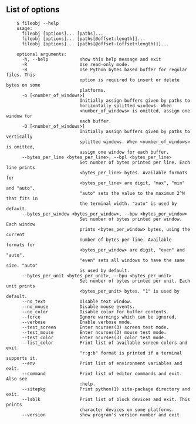 ## List of options

        $ fileobj --help
        usage: 
          fileobj [options]... [paths]...
          fileobj [options]... [paths[@offset:length]]...
          fileobj [options]... [paths[@offset-(offset+length)]]...
        
        optional arguments:
          -h, --help            show this help message and exit
          -R                    Use read-only mode.
          -B                    Use Python bytes based buffer for regular files. This
                                option is required to insert or delete bytes on some
                                platforms.
          -o [<number_of_windows>]
                                Initially assign buffers given by paths to
                                horizontally splitted windows. When
                                <number_of_windows> is omitted, assign one window for
                                each buffer.
          -O [<number_of_windows>]
                                Initially assign buffers given by paths to vertically
                                splitted windows. When <number_of_windows> is omitted,
                                assign one window for each buffer.
          --bytes_per_line <bytes_per_line>, --bpl <bytes_per_line>
                                Set number of bytes printed per line. Each line prints
                                <bytes_per_line> bytes. Available formats for
                                <bytes_per_line> are digit, "max", "min" and "auto".
                                "auto" sets the value to the maximum 2^N that fits in
                                the terminal width. "auto" is used by default.
          --bytes_per_window <bytes_per_window>, --bpw <bytes_per_window>
                                Set number of bytes printed per window. Each window
                                prints <bytes_per_window> bytes, using the current
                                number of bytes per line. Available formats for
                                <bytes_per_window> are digit, "even" and "auto".
                                "even" sets all windows to have the same size. "auto"
                                is used by default.
          --bytes_per_unit <bytes_per_unit>, --bpu <bytes_per_unit>
                                Set number of bytes printed per unit. Each unit prints
                                <bytes_per_unit> bytes. "1" is used by default.
          --no_text             Disable text window.
          --no_mouse            Disable mouse events.
          --no_color            Disable color for buffer contents.
          --force               Ignore warnings which can be ignored.
          --verbose             Enable verbose mode.
          --test_screen         Enter ncurses(3) screen test mode.
          --test_mouse          Enter ncurses(3) mouse test mode.
          --test_color          Enter ncurses(3) color test mode.
          --list_color          Print list of available screen colors and exit.
                                "r:g:b" format is printed if a terminal supports it.
          --env                 Print list of environment variables and exit.
          --command             Print list of editor commands and exit. Also see
                                :help.
          --sitepkg             Print python(1) site-package directory and exit.
          --lsblk               Print list of block devices and exit. This prints
                                character devices on some platforms.
          --version             show program's version number and exit
